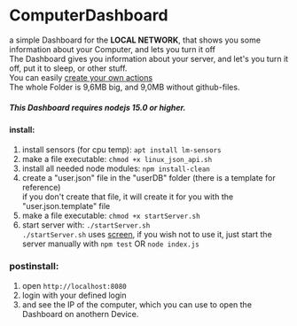 # ComputerDashboard
a simple Dashboard for the **LOCAL NETWORK**, that shows you some information about your Computer, and lets you turn it off  
The Dashboard gives you information about your server, and let's you turn it off, put it to sleep, or other stuff.  
You can easily [create your own actions](https://github.com/chibbi/ComputerDashboard/wiki/Create-your-own-Action)  
The whole Folder is 9,6MB big, and 9,0MB without github-files.

##### This Dashboard requires nodejs 15.0 or higher.

#### install:  
  1. install sensors (for cpu temp): ```apt install lm-sensors```
  1. make a file executable: ```chmod +x linux_json_api.sh```  
  2. install all needed node modules: ```npm install-clean```  
  3. create a "user.json" file in the "userDB" folder (there is a template for reference)  
       if you don't create that file, it will create it for you with the "user.json.template" file
  4. make a file executable: ```chmod +x startServer.sh```
  5. start server with: ```./startServer.sh```  
       ```./startServer.sh``` uses [screen](https://www.gnu.org/software/screen/), if you wish not to use it, just start the server manually with ```npm test``` OR ```node index.js```

### postinstall:  
  1. open ```http://localhost:8080```  
  2. login with your defined login
  3. and see the IP of the computer, which you can use to open the Dashboard on anothern Device.
